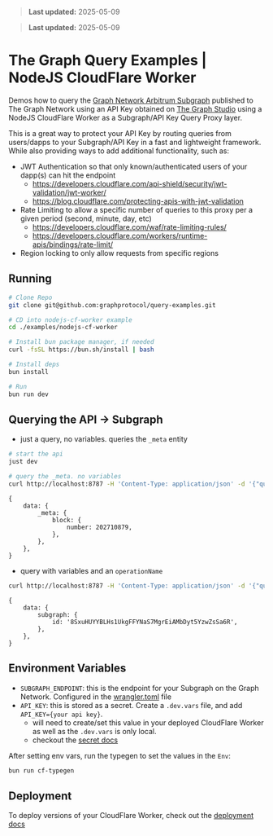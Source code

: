 > **Last updated:** 2025-05-09

> **Last updated:** 2025-05-09

# The Graph Query Examples | NodeJS CloudFlare Worker

Demos how to query the [Graph Network Arbitrum Subgraph](https://thegraph.com/explorer/subgraphs/DZz4kDTdmzWLWsV373w2bSmoar3umKKH9y82SUKr5qmp?view=Playground&chain=arbitrum-one) published to The Graph Network using an API Key obtained on [The Graph Studio](https://thegraph.com/studio) using a NodeJS CloudFlare Worker as a Subgraph/API Key Query Proxy layer.

This is a great way to protect your API Key by routing queries from users/dapps to your Subgraph/API Key in a fast and lightweight framework. While also providing ways to add additional functionality, such as:

- JWT Authentication so that only known/authenticated users of your dapp(s) can hit the endpoint
  - https://developers.cloudflare.com/api-shield/security/jwt-validation/jwt-worker/
  - https://blog.cloudflare.com/protecting-apis-with-jwt-validation
- Rate Limiting to allow a specific number of queries to this proxy per a given period (second, minute, day, etc)
  - https://developers.cloudflare.com/waf/rate-limiting-rules/
  - https://developers.cloudflare.com/workers/runtime-apis/bindings/rate-limit/
- Region locking to only allow requests from specific regions

## Running

```bash
# Clone Repo
git clone git@github.com:graphprotocol/query-examples.git

# CD into nodejs-cf-worker example
cd ./examples/nodejs-cf-worker

# Install bun package manager, if needed
curl -fsSL https://bun.sh/install | bash

# Install deps
bun install

# Run
bun run dev
```

## Querying the API -> Subgraph

- just a query, no variables. queries the `_meta` entity

```bash
# start the api
just dev

# query the _meta. no variables
curl http://localhost:8787 -H 'Content-Type: application/json' -d '{"query": "{_meta { block { number }}}"}' -X POST
```

```json5
{
	data: {
		_meta: {
			block: {
				number: 202710879,
			},
		},
	},
}
```

- query with variables and an `operationName`

```bash
curl http://localhost:8787 -H 'Content-Type: application/json' -d '{"query": "query Subgraph($id: ID!) { subgraph(id: $id) { id } }", "variables": {"id": "8SxuHUYYBLHs1UkgFFYNaS7MgrEiAMbDyt5YzwZsSa6R"}, "operationName": "Subgraph"}' -X POST
```

```json5
{
	data: {
		subgraph: {
			id: '8SxuHUYYBLHs1UkgFFYNaS7MgrEiAMbDyt5YzwZsSa6R',
		},
	},
}
```

## Environment Variables

- `SUBGRAPH_ENDPOINT`: this is the endpoint for your Subgraph on the Graph Network. Configured in the [wrangler.toml](./wrangler.toml) file
- `API_KEY`: this is stored as a secret. Create a `.dev.vars` file, and add `API_KEY={your api key}`.
  - will need to create/set this value in your deployed CloudFlare Worker as well as the `.dev.vars` is only local.
  - checkout the [secret docs](https://developers.cloudflare.com/workers/configuration/secrets/)

After setting env vars, run the typegen to set the values in the `Env`:

```bash
bun run cf-typegen
```

## Deployment

To deploy versions of your CloudFlare Worker, check out the [deployment docs](https://developers.cloudflare.com/workers/configuration/versions-and-deployments/)
